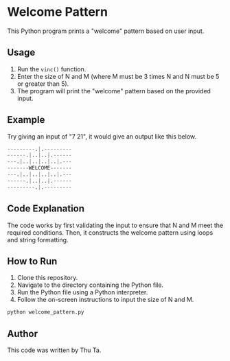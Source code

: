 # Welcome Pattern

This Python program prints a "welcome" pattern based on user input.

## Usage

1. Run the `vinc()` function.
2. Enter the size of N and M (where M must be 3 times N and N must be 5 or greater than 5).
3. The program will print the "welcome" pattern based on the provided input.

## Example

Try giving an input of "7 21", it would give an output like this below.
``` python
---------.|.---------        
------.|..|..|.------        
---.|..|..|..|..|.---        
-------WELCOME-------        
---.|..|..|..|..|.---        
------.|..|..|.------        
---------.|.---------   
```

## Code Explanation

The code works by first validating the input to ensure that N and M meet the required conditions. Then, it constructs the welcome pattern using loops and string formatting.

## How to Run

1. Clone this repository.
2. Navigate to the directory containing the Python file.
3. Run the Python file using a Python interpreter.
4. Follow the on-screen instructions to input the size of N and M.

```python
python welcome_pattern.py
```

## Author

This code was written by Thu Ta.